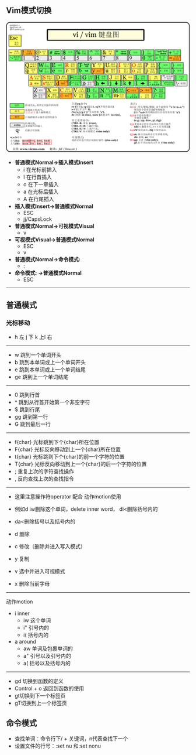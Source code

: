## Vim模式切换
![](photo/Pasted%20image%2020220923152915.png)
- <b>普通模式Normal->插入模式Insert</b>
	- i  在光标前插入
	- I  在行首插入
	- o 在下一章插入
	- a  在光标后插入
	- A  在行尾插入
- <b>插入模式Insert->普通模式Normal</b>
	- ESC
	- jj/CapsLock
- <b>普通模式Normal->可视模式Visual</b>
	- v
- <b>可视模式Visual->普通模式Normal</b>
	- ESC
	- v
- <b>普通模式Normal->命令模式: </b>
	- :
- <b>命令模式: ->普通模式Normal</b>
	- ESC
---
## 普通模式
### 光标移动
- h 左 j  下 k 上l  右
---
- w 跳到一个单词开头
- b  跳到本单词或上一个单词开头
- e  跳到本单词或上一个单词结尾
- ge 跳到上一个单词结尾
---
- 0  跳到行首
- ^ 跳到从行首开始第一个非空字符
- $  跳到行尾
- gg 跳到第一行
- G 跳到最后一行
---
- f{char}  光标跳到下个{char}所在位置
- F{char} 光标反向移动到上一个{char}所在位置
- t{char}  光标跳到下个{char}的前一个字符的位置
- T{char} 光标反向移动到上一个{char}的后一个字符的位置
- ; 重复上次的字符查找操作
- , 反向查找上次的查找指令
---
- 这里注意操作符operator 配合 动作motion使用
- 例如d iw删除这个单词，delete inner word， di<删除括号内的

- da<删除括号以及括号内的
- d 删除
- c 修改（删除并进入写入模式）
- y 复制
- v 选中并进入可视模式
- x 删除当前字母
---
动作motion
- i inner
	- iw 这个单词
	- i"   引号内的
	- i(   括号内的
- a around
	- aw 单词及包裹单词的
	- a"  引号以及引号内的
	- a(  括号以及括号内的
---
- gd 切换到函数的定义
- Control + o 返回到函数的使用
- gt切换到下一个标签页
- gT切换到上一个标签页



## 命令模式

- 查找单词：命令行下/ + 关键词，n代表查找下一个
- 设置文件的行号：:set nu 和:set nonu